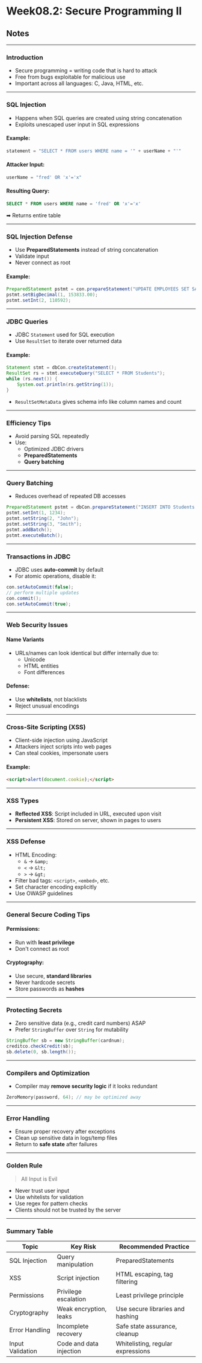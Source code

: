 # Week08.2: Secure Programming II
## Notes
---

### Introduction

- Secure programming = writing code that is hard to attack
- Free from bugs exploitable for malicious use
- Important across all languages: C, Java, HTML, etc.

---

### SQL Injection

- Happens when SQL queries are created using string concatenation
- Exploits unescaped user input in SQL expressions

#### Example:

```java
statement = "SELECT * FROM users WHERE name = '" + userName + "'"
```

#### Attacker Input:

```java
userName = "fred' OR 'x'='x"
```

#### Resulting Query:

```sql
SELECT * FROM users WHERE name = 'fred' OR 'x'='x'
```

➡ Returns entire table

---

### SQL Injection Defense

- Use **PreparedStatements** instead of string concatenation
- Validate input
- Never connect as root

#### Example:

```java
PreparedStatement pstmt = con.prepareStatement("UPDATE EMPLOYEES SET SALARY = ? WHERE ID = ?");
pstmt.setBigDecimal(1, 153833.00);
pstmt.setInt(2, 110592);
```

---

### JDBC Queries

- JDBC `Statement` used for SQL execution
- Use `ResultSet` to iterate over returned data

#### Example:

```java
Statement stmt = dbCon.createStatement();
ResultSet rs = stmt.executeQuery("SELECT * FROM Students");
while (rs.next()) {
    System.out.println(rs.getString(1));
}
```

- `ResultSetMetaData` gives schema info like column names and count

---

### Efficiency Tips

- Avoid parsing SQL repeatedly
- Use:
    - Optimized JDBC drivers
    - **PreparedStatements**
    - **Query batching**

---

### Query Batching

- Reduces overhead of repeated DB accesses

```java
PreparedStatement pstmt = dbCon.prepareStatement("INSERT INTO Students (SID, FirstName, LastName) VALUES (?, ?, ?)");
pstmt.setInt(1, 1234);
pstmt.setString(2, "John");
pstmt.setString(3, "Smith");
pstmt.addBatch();
pstmt.executeBatch();
```

---

### Transactions in JDBC

- JDBC uses **auto-commit** by default
- For atomic operations, disable it:

```java
con.setAutoCommit(false);
// perform multiple updates
con.commit();
con.setAutoCommit(true);
```

---

### Web Security Issues

#### Name Variants

- URLs/names can look identical but differ internally due to:
    - Unicode
    - HTML entities
    - Font differences

#### Defense:

- Use **whitelists**, not blacklists
- Reject unusual encodings

---

### Cross-Site Scripting (XSS)

- Client-side injection using JavaScript
- Attackers inject scripts into web pages
- Can steal cookies, impersonate users

#### Example:

```html
<script>alert(document.cookie);</script>
```

---

### XSS Types

- **Reflected XSS**: Script included in URL, executed upon visit
- **Persistent XSS**: Stored on server, shown in pages to users

---

### XSS Defense

- HTML Encoding:
    - `&` → `&amp;`
    - `<` → `&lt;`
    - `>` → `&gt;`
- Filter bad tags: `<script>`, `<embed>`, etc.
- Set character encoding explicitly
- Use OWASP guidelines

---

### General Secure Coding Tips

#### Permissions:

- Run with **least privilege**
- Don't connect as root

#### Cryptography:

- Use secure, **standard libraries**
- Never hardcode secrets
- Store passwords as **hashes**

---

### Protecting Secrets

- Zero sensitive data (e.g., credit card numbers) ASAP
- Prefer `StringBuffer` over `String` for mutability

```java
StringBuffer sb = new StringBuffer(cardnum);
creditco.checkCredit(sb);
sb.delete(0, sb.length());

```

---

### Compilers and Optimization

- Compiler may **remove security logic** if it looks redundant

```c
ZeroMemory(password, 64); // may be optimized away

```

---

### Error Handling

- Ensure proper recovery after exceptions
- Clean up sensitive data in logs/temp files
- Return to **safe state** after failures

---

### Golden Rule

> All Input is Evil
> 
- Never trust user input
- Use whitelists for validation
- Use regex for pattern checks
- Clients should not be trusted by the server

---

### Summary Table

| Topic | Key Risk | Recommended Practice |
| --- | --- | --- |
| SQL Injection | Query manipulation | PreparedStatements |
| XSS | Script injection | HTML escaping, tag filtering |
| Permissions | Privilege escalation | Least privilege principle |
| Cryptography | Weak encryption, leaks | Use secure libraries and hashing |
| Error Handling | Incomplete recovery | Safe state assurance, cleanup |
| Input Validation | Code and data injection | Whitelisting, regular expressions |
